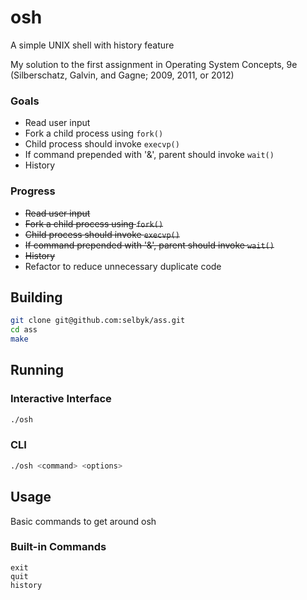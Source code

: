# osh
A simple UNIX shell with history feature

My solution to the first assignment in Operating System Concepts,
9e (Silberschatz, Galvin, and Gagne; 2009, 2011, or 2012)

### Goals
* Read user input
* Fork a child process using `fork()`
* Child process should invoke `execvp()`
* If command prepended with '&', parent should invoke `wait()`
* History

### Progress
* ~~Read user input~~
* ~~Fork a child process using `fork()`~~
* ~~Child process should invoke `execvp()`~~
* ~~If command prepended with '&', parent should invoke `wait()`~~
* ~~History~~
* Refactor to reduce unnecessary duplicate code

## Building

```bash
git clone git@github.com:selbyk/ass.git
cd ass
make
```

## Running

### Interactive Interface

```bash
./osh
```

### CLI

```bash
./osh <command> <options>
```

## Usage
Basic commands to get around osh

### Built-in Commands

```
exit
quit
history
```
